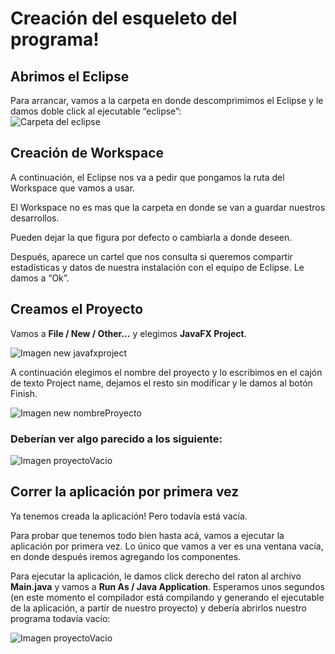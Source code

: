 # Creación del esqueleto del programa!  
## Abrimos el Eclipse  

Para arrancar, vamos a la carpeta en donde descomprimimos el Eclipse y le damos doble click al ejecutable “eclipse”:  
![Carpeta del eclipse](https://laureanoblonsky.github.io/ptf-guia-java-excel/docs/images/dir_eclipse.png)

## Creación de Workspace

 A continuación, el Eclipse nos va a pedir que pongamos la ruta del Workspace que vamos a usar.
 
 El Workspace no es mas que la carpeta en donde se van a guardar nuestros desarrollos.

 Pueden dejar la que figura por defecto o cambiarla a donde deseen.

 Después, aparece un cartel que nos consulta si queremos compartir estadísticas y datos de nuestra instalación con el equipo de Eclipse. Le damos a “Ok”.

## Creamos el Proyecto

 Vamos a **File / New / Other…** y elegimos **JavaFX Project**.  

![Imagen new javafxproject](https://laureanoblonsky.github.io/ptf-guia-java-excel/docs/images/newProy.png)

 A continuación elegimos el nombre del proyecto y lo escribimos en el cajón de texto Project name, dejamos el resto sin modificar y le damos al botón Finish.  

![Imagen new nombreProyecto](https://laureanoblonsky.github.io/ptf-guia-java-excel/docs/images/proyName.png)

### Deberían ver algo parecido a los siguiente:

![Imagen proyectoVacio](https://laureanoblonsky.github.io/ptf-guia-java-excel/docs/images/proyectolimpio.png)


## Correr la aplicación por primera vez
 Ya tenemos creada la aplicación! Pero todavía está vacía.  

 Para probar que tenemos todo bien hasta acá, vamos a ejecutar la aplicación por primera vez. Lo único que vamos a ver es una ventana vacía, en donde después iremos agregando los componentes.

 Para ejecutar la aplicación, le damos click derecho del raton al archivo **Main.java** y vamos a **Run As / Java Application**. Esperamos unos segundos (en este momento el compilador está compilando y generando el ejecutable de la aplicación, a partir de nuestro proyecto) y debería abrirlos nuestro programa todavía vacío:  


![Imagen proyectoVacio](https://laureanoblonsky.github.io/ptf-guia-java-excel/docs/images/appvacia.png)
